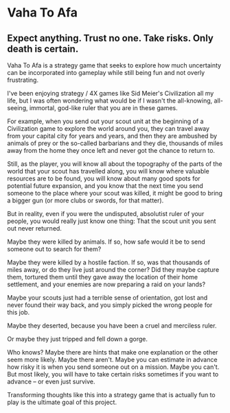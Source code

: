# Vaha To Afa

## Expect anything. Trust no one. Take risks. Only death is certain.
Vaha To Afa is a strategy game 
that seeks to explore how much uncertainty can be incorporated into gameplay
while still being fun and not overly frustrating.

I've been enjoying strategy / 4X games like Sid Meier's Civilization all my life,
but I was often wondering what would be 
if I wasn't the all-knowing, all-seeing, immortal, god-like ruler
that you are in these games.

For example, when you send out your scout unit at the beginning of a Civilization game
to explore the world around you,
they can travel away from your capital city for years and years,
and then they are ambushed by animals of prey or the so-called barbarians
and they die,
thousands of miles away from the home they once left 
and never got the chance to return to.

Still, as the player, 
you will know all about the topography of the parts of the world 
that your scout has travelled along,
you will know where valuable resources are to be found, 
you will know about many good spots for potential future expansion,
and you know that the next time you send someone to the place where your scout was killed,
it might be good to bring a bigger gun (or more clubs or swords, for that matter).

But in reality, even if you were the undisputed, absolutist ruler of your people,
you would really just know one thing: 
That the scout unit you sent out never returned.

Maybe they were killed by animals. 
If so, how safe would it be to send someone out to search for them?

Maybe they were killed by a hostile faction.
If so, was that thousands of miles away, or do they live just around the corner?
Did they maybe capture them,
tortured them until they gave away the location of their home settlement,
and your enemies are now preparing a raid on your lands?

Maybe your scouts just had a terrible sense of orientation,
got lost and never found their way back,
and you simply picked the wrong people for this job.

Maybe they deserted,
because you have been a cruel and merciless ruler.

Or maybe they just tripped and fell down a gorge.

Who knows?
Maybe there are hints that make one explanation or the other seem more likely.
Maybe there aren't.
Maybe you can estimate in advance how risky it is when you send someone out on a mission.
Maybe you can't. 
But most likely, you will have to take certain risks sometimes if you want to advance –
or even just survive.

Transforming thoughts like this into a strategy game that is actually fun to play
is the ultimate goal of this project.
